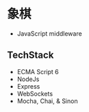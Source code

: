 # 象棋
- JavaScript middleware

## TechStack
- ECMA Script 6
- NodeJs
- Express
- WebSockets
- Mocha, Chai, & Sinon
